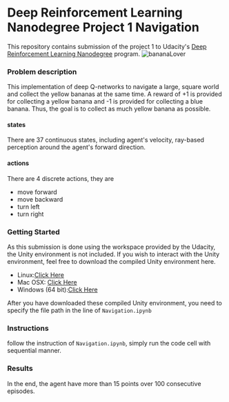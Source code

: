[//]: # (Image References)

[image1]: https://video.udacity-data.com/topher/2018/June/5b1ab4b0_banana/banana.gif "bananaLover"
# Deep Reinforcement Learning Nanodegree Project 1 Navigation
This repository contains submission of the project 1 to Udacity's [Deep Reinforcement Learning Nanodegree](https://www.udacity.com/course/deep-reinforcement-learning-nanodegree--nd893) program.
![bananaLover][image1]
### Problem description
This implementation of deep Q-networks to navigate a large, square world and collect the yellow bananas at the same time.
A reward of +1 is provided for collecting a yellow banana and -1 is provided for collecting a blue banana. Thus, the goal is to collect as much yellow banana as possible.
#### states
There are 37 continuous states, including agent's velocity, ray-based perception around the agent's forward direction.
#### actions
There are 4 discrete actions, they are
- move forward
- move backward
- turn left
- turn right

### Getting Started
As this submission is done using the workspace provided by the Udacity, the Unity environment is not included. If you wish to interact with the Unity environment, feel free to download the compiled Unity environment here.
- Linux:[Click Here](https://s3-us-west-1.amazonaws.com/udacity-drlnd/P1/Banana/Banana_Linux.zip)
- Mac OSX: [Click Here](https://s3-us-west-1.amazonaws.com/udacity-drlnd/P1/Banana/Banana.app.zip)
- Windows (64 bit):[Click Here](https://s3-us-west-1.amazonaws.com/udacity-drlnd/P1/Banana/Banana_Windows_x86_64.zip)   

After you have downloaded these compiled Unity environment, you need to specify the file path in the line of `Navigation.ipynb`
### Instructions
follow the instruction of `Navigation.ipynb`, simply run the code cell with sequential manner.


### Results
In the end, the agent have more than 15 points over 100 consecutive episodes.
